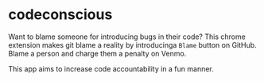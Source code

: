 codeconscious
=============

Want to blame someone for introducing bugs in their code? This chrome extension makes git blame a reality by introducinga `Blame` button on GitHub. Blame a person and charge them a penalty on Venmo.

This app aims  to increase code accountability in a fun manner.
